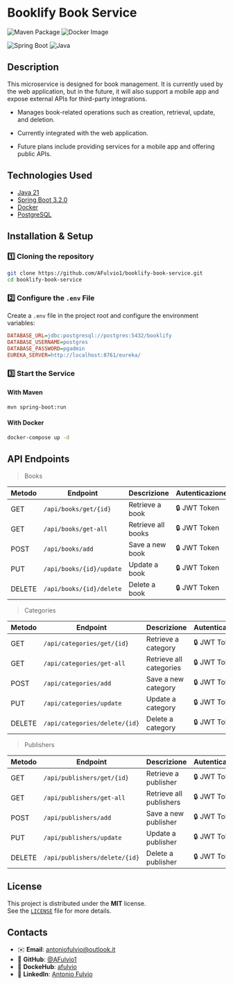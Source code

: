 # Booklify Book Service

![Maven Package](https://github.com/AFulvio1/booklify-book-service/actions/workflows/release-maven.yml/badge.svg)
![Docker Image](https://github.com/AFulvio1/booklify-book-service/actions/workflows/release-docker.yml/badge.svg)


![Spring Boot](https://img.shields.io/badge/Spring%20Boot-3.2.0-brightgreen)
![Java](https://img.shields.io/badge/Java-21-blue)


## Description

This microservice is designed for book management. It is currently used by the web application, but in the future, it will also support a mobile app and expose external APIs for third-party integrations.

- Manages book-related operations such as creation, retrieval, update, and deletion.

- Currently integrated with the web application.

- Future plans include providing services for a mobile app and offering public APIs.

## Technologies Used

- [Java 21](https://docs.aws.amazon.com/corretto/latest/corretto-21-ug/downloads-list.html)
- [Spring Boot 3.2.0](https://spring.io/blog/2023/11/23/spring-boot-3-2-0-available-now)
- [Docker](https://www.docker.com/)
- [PostgreSQL](https://www.postgresql.org/)

## Installation & Setup


### 1️⃣  Cloning the repository

```sh
git clone https://github.com/AFulvio1/booklify-book-service.git
cd booklify-book-service
```

### 2️⃣ Configure the `.env` File

Create a `.env` file in the project root and configure the environment variables:

```ini
DATABASE_URL=jdbc:postgresql://postgres:5432/booklify
DATABASE_USERNAME=postgres
DATABASE_PASSWORD=pgadmin
EUREKA_SERVER=http://localhost:8761/eureka/
```

### 3️⃣ Start the Service

#### With Maven

```sh
mvn spring-boot:run
```

#### With Docker

```sh
docker-compose up -d
```

## API Endpoints

> Books

| Metodo | Endpoint                  | Descrizione        | Autenticazione |
| ------ |---------------------------|--------------------| -------------- |
| GET    | `/api/books/get/{id}`     | Retrieve a book    | 🔒 JWT Token   |
| GET    | `/api/books/get-all`      | Retrieve all books | 🔒 JWT Token   |
| POST   | `/api/books/add`          | Save a new book    | 🔒 JWT Token   |
| PUT    | `/api/books/{id}/update`  | Update a book      | 🔒 JWT Token   |
| DELETE | `/api/books/{id}/delete` | Delete a book      | 🔒 JWT Token   |

> Categories

| Metodo | Endpoint                      | Descrizione             | Autenticazione |
| ------ |-------------------------------|-------------------------| -------------- |
| GET    | `/api/categories/get/{id}`    | Retrieve a category     | 🔒 JWT Token   |
| GET    | `/api/categories/get-all`     | Retrieve all categories | 🔒 JWT Token   |
| POST   | `/api/categories/add`         | Save a new category     | 🔒 JWT Token   |
| PUT    | `/api/categories/update`      | Update a category       | 🔒 JWT Token   |
| DELETE | `/api/categories/delete/{id}` | Delete a category       | 🔒 JWT Token   |

> Publishers

| Metodo | Endpoint                      | Descrizione             | Autenticazione |
| ------ |-------------------------------|-------------------------| -------------- |
| GET    | `/api/publishers/get/{id}`    | Retrieve a publisher    | 🔒 JWT Token   |
| GET    | `/api/publishers/get-all`     | Retrieve all publishers | 🔒 JWT Token   |
| POST   | `/api/publishers/add`         | Save a new publisher    | 🔒 JWT Token   |
| PUT    | `/api/publishers/update`      | Update a publisher      | 🔒 JWT Token   |
| DELETE | `/api/publishers/delete/{id}` | Delete a publisher      | 🔒 JWT Token   |



## License

This project is distributed under the **MIT** license.\
See the [`LICENSE`](./LICENSE) file for more details.

## Contacts

- ✉️ **Email**: [antoniofulvio@outlook.it](mailto\:antoniofulvio@outlook.it)
- 🔗 **GitHub**: [@AFulvio1](https://github.com/AFulvio1)
- 🔗 **DockeHub**: [afulvio](https://hub.docker.com/u/afulvio)
- 🔗 **LinkedIn**: [Antonio Fulvio](https://www.linkedin.com/in/antonio-fulvio-80a110161/)


